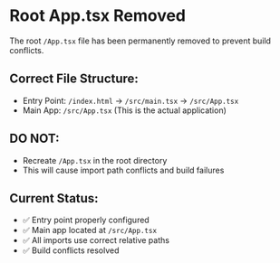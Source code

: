 # Root App.tsx Removed

The root `/App.tsx` file has been permanently removed to prevent build conflicts.

## Correct File Structure:
- Entry Point: `/index.html` → `/src/main.tsx` → `/src/App.tsx`
- Main App: `/src/App.tsx` (This is the actual application)

## DO NOT:
- Recreate `/App.tsx` in the root directory
- This will cause import path conflicts and build failures

## Current Status:
- ✅ Entry point properly configured
- ✅ Main app located at `/src/App.tsx`
- ✅ All imports use correct relative paths
- ✅ Build conflicts resolved